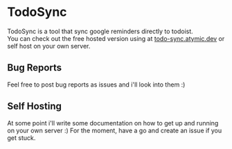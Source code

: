 # TodoSync

TodoSync is a tool that sync google reminders directly to todoist.  
You can check out the free hosted version using at [todo-sync.atymic.dev](https://todo-sync.atymic.dev/) or self host
on your own server.

## Bug Reports

Feel free to post bug reports as issues and i'll look into them :)

## Self Hosting

At some point i'll write some documentation on how to get up and running on your own server :) For the moment, have a go
and create an issue if you get stuck.
